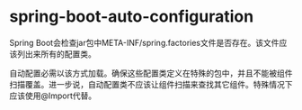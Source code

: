 # spring-boot-auto-configuration

Spring Boot会检查jar包中META-INF/spring.factories文件是否存在。该文件应该列出来所有的配置类。

自动配置必需以该方式加载。确保这些配置类定义在特殊的包中，并且不能被组件扫描覆盖。进一步说，自动配置类不应该让组件扫描来查找其它组件。特殊情况下应该使用@Import代替。



